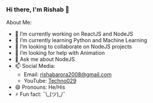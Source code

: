 ### Hi there, I'm Rishab 👋

About Me:

- 🔭 I’m currently working on ReactJS and NodeJS
- 🌱 I’m currently learning Python and Machine Learning
- 👬 I’m looking to collaborate on NodeJS projects
- 🤔 I’m looking for help with Animation
- 💬 Ask me about NodeJS
- 📫 Social Media: 
  - Email: [rishabarora2008@gmail.com](rishabarora2008@gmail.com)
  - YouTube: [Techno029](https://www.youtube.com/channel/UCjo4sZ-G8ExZpGATmUrKKkA)
- 😄 Pronouns: He/His
- ⚡ Fun fact: ¯\\\_(ツ)_/¯
